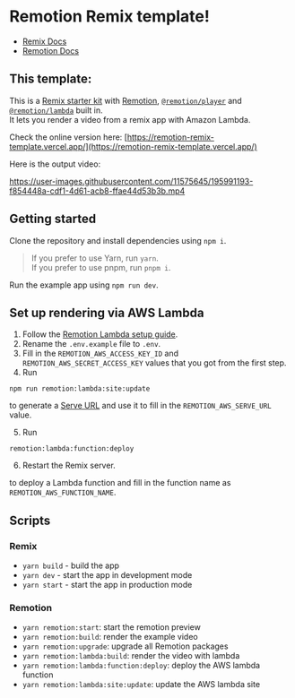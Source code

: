# Remotion Remix template!

- [Remix Docs](https://remix.run/docs)
- [Remotion Docs](https://remotion.dev/docs)

## This template:

This is a [Remix starter kit](https://remix.run/docs) with [Remotion](https://remotion.dev), [`@remotion/player`](https://remotion.dev/player) and [`@remotion/lambda`](https://remotion.dev/lambda) built in.  
It lets you render a video from a remix app with Amazon Lambda.

Check the online version here: [https://remotion-remix-template.vercel.app/](https://remotion-remix-template.vercel.app/)

Here is the output video:

https://user-images.githubusercontent.com/11575645/195991193-f854448a-cdf1-4d61-acb8-ffae44d53b3b.mp4

## Getting started

Clone the repository and install dependencies using `npm i`.

> If you prefer to use Yarn, run `yarn`.  
> If you prefer to use pnpm, run `pnpm i`.

Run the example app using `npm run dev`.

## Set up rendering via AWS Lambda

1. Follow the [Remotion Lambda setup guide](https://www.remotion.dev/docs/lambda/setup).
2. Rename the `.env.example` file to `.env`.
3. Fill in the `REMOTION_AWS_ACCESS_KEY_ID` and `REMOTION_AWS_SECRET_ACCESS_KEY` values that you got from the first step.
4. Run

```
npm run remotion:lambda:site:update
```

to generate a [Serve URL](https://www.remotion.dev/docs/terminology#serve-url) and use it to fill in the `REMOTION_AWS_SERVE_URL` value.

5. Run

```
remotion:lambda:function:deploy
```

6. Restart the Remix server.

to deploy a Lambda function and fill in the function name as `REMOTION_AWS_FUNCTION_NAME`.

## Scripts

### Remix

- `yarn build` - build the app
- `yarn dev` - start the app in development mode
- `yarn start` - start the app in production mode

### Remotion

- `yarn remotion:start`: start the remotion preview
- `yarn remotion:build`: render the example video
- `yarn remotion:upgrade`: upgrade all Remotion packages
- `yarn remotion:lambda:build`: render the video with lambda
- `yarn remotion:lambda:function:deploy`: deploy the AWS lambda function
- `yarn remotion:lambda:site:update`: update the AWS lambda site
